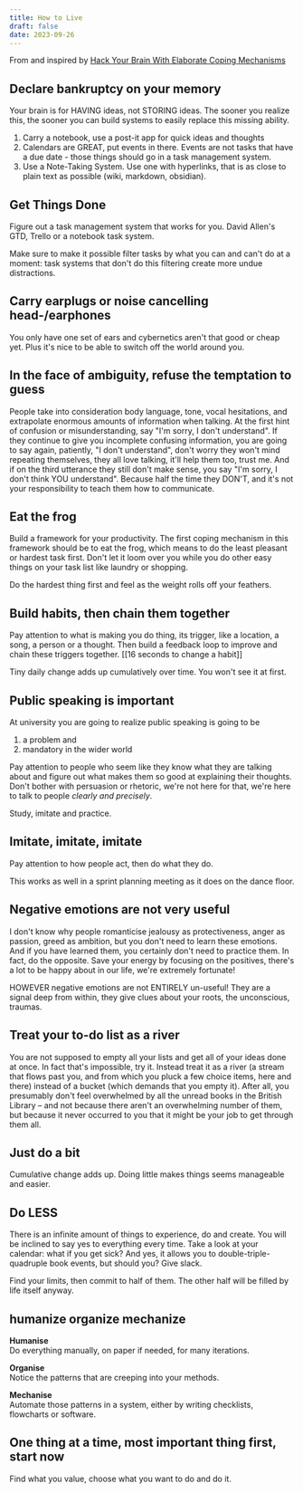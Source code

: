 ```yaml
---
title: How to Live
draft: false
date: 2023-09-26
---
```

From and inspired by [Hack Your Brain With Elaborate Coping Mechanisms](https://www.youtube.com/watch?v=XUZ9VATeF_4)
## Declare bankruptcy on your memory 

Your brain is for HAVING ideas, not STORING ideas. The sooner you realize this, the sooner you can build systems to easily replace this missing ability.

1. Carry a notebook, use a post-it app for quick ideas and thoughts
2. Calendars are GREAT, put events in there. Events are not tasks that have a due date - those things should go in a task management system.
3. Use a Note-Taking System. Use one with hyperlinks, that is as close to plain text as possible (wiki, markdown, obsidian).

## Get Things Done

Figure out a task management system that works for you. David Allen's GTD, Trello or a notebook task system.

Make sure to make it possible filter tasks by what you can and can't do at a moment: task systems that don't do this filtering create more undue distractions.

## Carry earplugs or noise cancelling head-/earphones

You only have one set of ears and cybernetics aren't that good or cheap yet. Plus it's nice to be able to switch off the world around you.

## In the face of ambiguity, refuse the temptation to guess

People take into consideration body language, tone, vocal hesitations, and extrapolate enormous amounts of information when talking. At the first hint of confusion or misunderstanding, say "I'm sorry, I don't understand". If they continue to give you incomplete confusing information, you are going to say again, patiently, "I don't understand", don't worry they won't mind repeating themselves, they all love talking, it'll help them too, trust me. And if on the third utterance they still don't make sense, you say "I'm sorry, I don't think YOU understand". 
Because half the time they DON'T, and it's not your responsibility to teach them how to communicate.

## Eat the frog

Build a framework for your productivity.
The first coping mechanism in this framework should be to eat the frog, which means to do the least pleasant or hardest task first. Don't let it loom over you while you do other easy things on your task list like laundry or shopping.

Do the hardest thing first and feel as the weight rolls off your feathers.

## Build habits, then chain them together

Pay attention to what is making you do thing, its trigger, like a location, a song, a person or a thought. Then build a feedback loop to improve and chain these triggers together. [[16 seconds to change a habit]]

Tiny daily change adds up cumulatively over time. You won't see it at first.

## Public speaking is important

At university you are going to realize public speaking is going to be 
1. a problem and 
2. mandatory in the wider world

Pay attention to people who seem like they know what they are talking about and figure out what makes them so good at explaining their thoughts.
Don't bother with persuasion or rhetoric, we're not here for that, we're here to talk to people *clearly and precisely*.

Study, imitate and practice.

## Imitate, imitate, imitate

Pay attention to how people act, then do what they do.

This works as well in a sprint planning meeting as it does on the dance floor.

## Negative emotions are not very useful

I don't know why people romanticise jealousy as protectiveness, anger as passion, greed as ambition, but you don't need to learn these emotions.
And if you have learned them, you certainly don't need to practice them.
In fact, do the opposite.
Save your energy by focusing on the positives, there's a lot to be happy about in our life, we're extremely fortunate!

HOWEVER negative emotions are not ENTIRELY un-useful! They are a signal deep from within, they give clues about your roots, the unconscious, traumas.

## Treat your to-do list as a river

You are not supposed to empty all your lists and get all of your ideas done at once. In fact that's impossible, try it.
Instead treat it as a river (a stream that flows past you, and from which you pluck a few choice items, here and there) instead of a bucket (which demands that you empty it).
After all, you presumably don't feel overwhelmed by all the unread books in the British Library – and not because there aren't an overwhelming number of them, but because it never occurred to you that it might be your job to get through them all.

## Just do a bit

Cumulative change adds up. Doing little makes things seems manageable and easier. 

## Do LESS

There is an infinite amount of things to experience, do and create. You will be inclined to say yes to everything every time. Take a look at your calendar: what if you get sick? And yes, it allows you to double-triple-quadruple book events, but should you? Give slack.

Find your limits, then commit to half of them. The other half will be filled by life itself anyway.

## humanize organize mechanize

**Humanise**  
Do everything manually, on paper if needed, for many iterations.  
  
**Organise**  
Notice the patterns that are creeping into your methods.  
  
**Mechanise**  
Automate those patterns in a system, either by writing checklists, flowcharts or software.

## One thing at a time, most important thing first, start now

Find what you value, choose what you want to do and do it.